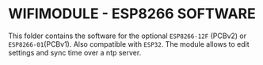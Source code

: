 # WIFIMODULE - ESP8266 SOFTWARE

This folder contains the software for the optional `ESP8266-12F` (PCBv2) or `ESP8266-01`(PCBv1).
Also compatible with `ESP32`.
The module allows to edit settings and sync time over a ntp server.
